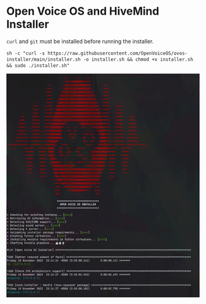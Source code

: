 # Open Voice OS and HiveMind Installer

`curl` and `git` must be installed before running the installer.

```shell
sh -c "curl -s https://raw.githubusercontent.com/OpenVoiceOS/ovos-installer/main/installer.sh -o installer.sh && chmod +x installer.sh && sudo ./installer.sh"
```

![Installer Start](docs/installer_start.png)
